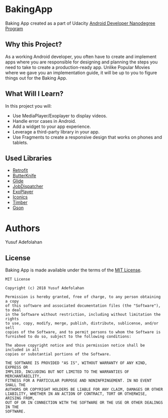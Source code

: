 # BakingApp

Baking App created as a part of Udacity [Android Developer Nanodegree Program](https://www.udacity.com/course/android-developer-nanodegree-by-google--nd801)

## Why this Project?
As a working Android developer, you often have to create and implement apps where you are responsible for designing and planning the steps you need to take to create a production-ready app. Unlike Popular Movies where we gave you an implementation guide, it will be up to you to figure things out for the Baking App.

## What Will I Learn?
In this project you will:
* Use MediaPlayer/Exoplayer to display videos.
* Handle error cases in Android.
* Add a widget to your app experience.
* Leverage a third-party library in your app.
* Use Fragments to create a responsive design that works on phones and tablets.


## Used Libraries
* [Retrofit](https://square.github.io/retrofit/)
* [ButterKnife](http://jakewharton.github.io/butterknife/)
* [Glide](https://github.com/bumptech/glide)
* [JobDispatcher](https://github.com/firebase/firebase-jobdispatcher-android)
* [ExoPlayer](https://github.com/google/ExoPlayer)
* [Iconics](https://github.com/mikepenz/Android-Iconics)
* [Timber](https://github.com/JakeWharton/timber)
* [Gson](https://github.com/google/gson)


# Authors
Yusuf Adefolahan

## License

Baking App is made available under the terms of the [MIT License](https://opensource.org/licenses/MIT).
```
MIT License

Copyright (c) 2018 Yusuf Adefolahan

Permission is hereby granted, free of charge, to any person obtaining a copy
of this software and associated documentation files (the "Software"), to deal
in the Software without restriction, including without limitation the rights
to use, copy, modify, merge, publish, distribute, sublicense, and/or sell
copies of the Software, and to permit persons to whom the Software is
furnished to do so, subject to the following conditions:

The above copyright notice and this permission notice shall be included in all
copies or substantial portions of the Software.

THE SOFTWARE IS PROVIDED "AS IS", WITHOUT WARRANTY OF ANY KIND, EXPRESS OR
IMPLIED, INCLUDING BUT NOT LIMITED TO THE WARRANTIES OF MERCHANTABILITY,
FITNESS FOR A PARTICULAR PURPOSE AND NONINFRINGEMENT. IN NO EVENT SHALL THE
AUTHORS OR COPYRIGHT HOLDERS BE LIABLE FOR ANY CLAIM, DAMAGES OR OTHER
LIABILITY, WHETHER IN AN ACTION OF CONTRACT, TORT OR OTHERWISE, ARISING FROM,
OUT OF OR IN CONNECTION WITH THE SOFTWARE OR THE USE OR OTHER DEALINGS IN THE
SOFTWARE.
```
 
